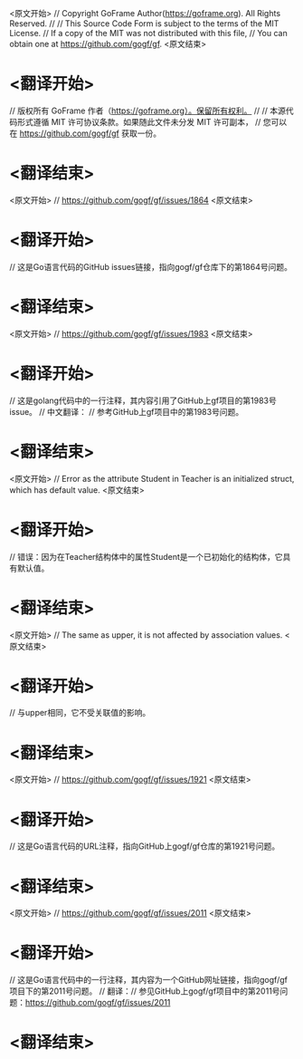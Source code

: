
<原文开始>
// Copyright GoFrame Author(https://goframe.org). All Rights Reserved.
//
// This Source Code Form is subject to the terms of the MIT License.
// If a copy of the MIT was not distributed with this file,
// You can obtain one at https://github.com/gogf/gf.
<原文结束>

# <翻译开始>
// 版权所有 GoFrame 作者（https://goframe.org）。保留所有权利。
//
// 本源代码形式遵循 MIT 许可协议条款。如果随此文件未分发 MIT 许可副本，
// 您可以在 https://github.com/gogf/gf 获取一份。
# <翻译结束>


<原文开始>
// https://github.com/gogf/gf/issues/1864
<原文结束>

# <翻译开始>
// 这是Go语言代码的GitHub issues链接，指向gogf/gf仓库下的第1864号问题。
# <翻译结束>


<原文开始>
// https://github.com/gogf/gf/issues/1983
<原文结束>

# <翻译开始>
// 这是golang代码中的一行注释，其内容引用了GitHub上gf项目的第1983号issue。
// 中文翻译：
// 参考GitHub上gf项目中的第1983号问题。
# <翻译结束>


<原文开始>
// Error as the attribute Student in Teacher is an initialized struct, which has default value.
<原文结束>

# <翻译开始>
// 错误：因为在Teacher结构体中的属性Student是一个已初始化的结构体，它具有默认值。
# <翻译结束>


<原文开始>
// The same as upper, it is not affected by association values.
<原文结束>

# <翻译开始>
// 与upper相同，它不受关联值的影响。
# <翻译结束>


<原文开始>
// https://github.com/gogf/gf/issues/1921
<原文结束>

# <翻译开始>
// 这是Go语言代码的URL注释，指向GitHub上gogf/gf仓库的第1921号问题。
# <翻译结束>


<原文开始>
// https://github.com/gogf/gf/issues/2011
<原文结束>

# <翻译开始>
// 这是Go语言代码中的一行注释，其内容为一个GitHub网址链接，指向gogf/gf项目下的第2011号问题。 
// 翻译：// 参见GitHub上gogf/gf项目中的第2011号问题：https://github.com/gogf/gf/issues/2011
# <翻译结束>

